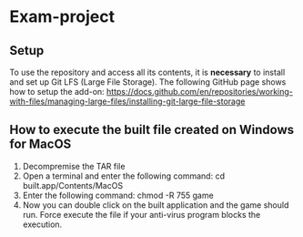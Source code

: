 # Exam-project

## Setup
To use the repository and access all its contents, it is **necessary** to install and set up Git LFS (Large File Storage). The following GitHub page shows how to setup the add-on: https://docs.github.com/en/repositories/working-with-files/managing-large-files/installing-git-large-file-storage

## How to execute the built file created on Windows for MacOS
1. Decompremise the TAR file
2. Open a terminal and enter the following command: cd built.app/Contents/MacOS
3. Enter the following command: chmod -R 755 game
4. Now you can double click on the built application and the game should run. Force execute the file if your anti-virus program blocks the execution.


